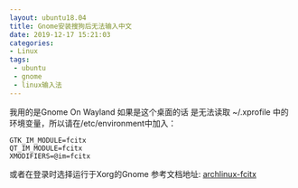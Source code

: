 ```yaml
---
layout: ubuntu18.04
title: Gnome安装搜狗后无法输入中文
date: 2019-12-17 15:21:03
categories: 
- Linux
tags:
 - ubuntu
 - gnome
 - linux输入法
---
```


我用的是Gnome On Wayland 如果是这个桌面的话 是无法读取 ~/.xprofile 中的环境变量，所以请在/etc/environment中加入：
```nginx
GTK_IM_MODULE=fcitx
QT_IM_MODULE=fcitx
XMODIFIERS=@im=fcitx
```
或者在登录时选择运行于Xorg的Gnome
参考文档地址: [archlinux-fcitx](https://wiki.archlinux.org/index.php/Fcitx_(%E7%AE%80%E4%BD%93%E4%B8%AD%E6%96%87))

